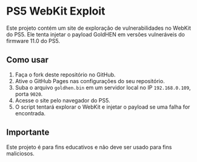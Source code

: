 
# PS5 WebKit Exploit

Este projeto contém um site de exploração de vulnerabilidades no WebKit do PS5. Ele tenta injetar o payload GoldHEN em versões vulneráveis do firmware 11.0 do PS5.

## Como usar

1. Faça o fork deste repositório no GitHub.
2. Ative o GitHub Pages nas configurações do seu repositório.
3. Suba o arquivo `goldhen.bin` em um servidor local no IP `192.168.0.109`, porta `9020`.
4. Acesse o site pelo navegador do PS5.
5. O script tentará explorar o WebKit e injetar o payload se uma falha for encontrada.

## Importante

Este projeto é para fins educativos e não deve ser usado para fins maliciosos.
    